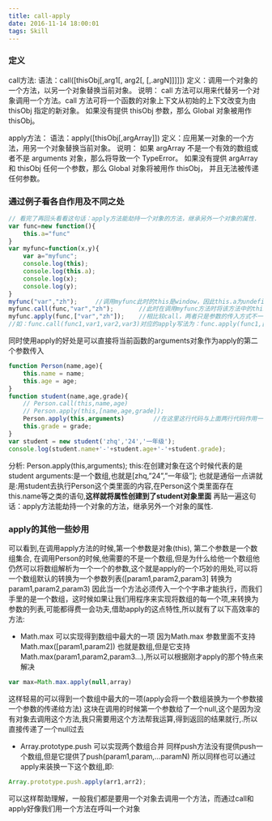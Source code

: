 ```yaml
---
title: call-apply
date: 2016-11-14 18:00:01
tags: Skill
---
```


### 定义
call方法: 
语法：call([thisObj[,arg1[, arg2[,   [,.argN]]]]]) 
定义：调用一个对象的一个方法，以另一个对象替换当前对象。 
说明： 
call 方法可以用来代替另一个对象调用一个方法。call 方法可将一个函数的对象上下文从初始的上下文改变为由 thisObj 指定的新对象。 
如果没有提供 thisObj 参数，那么 Global 对象被用作 thisObj。 

apply方法： 
语法：apply([thisObj[,argArray]]) 
定义：应用某一对象的一个方法，用另一个对象替换当前对象。 
说明： 
如果 argArray 不是一个有效的数组或者不是 arguments 对象，那么将导致一个 TypeError。 
如果没有提供 argArray 和 thisObj 任何一个参数，那么 Global 对象将被用作 thisObj， 并且无法被传递任何参数。

### 通过例子看各自作用及不同之处
```js
// 看完了再回头看看这句话：apply方法能劫持一个对象的方法，继承另外一个对象的属性.
var func=new function(){
    this.a="func"
}
var myfunc=function(x,y){
    var a="myfunc";
    console.log(this);  
    console.log(this.a);
    console.log(x);
    console.log(y);
}
myfunc("var","zh");     //调用myfunc此时的this是window，因此this.a为undefined
myfunc.call(func,"var","zh");       //此时在调用myfunc方法时将该方法中的this从window替换成了func,而func.a明显是"func"
myfunc.apply(func,["var","zh"]);    //相比较call，两者只是参数的传入方式不一样，call是一个一个的字串，而apply只是将这些字串放在一个数组中传入。
//如：func.call(func1,var1,var2,var3)对应的apply写法为：func.apply(func1,[var1,var2,var3])
```

同时使用apply的好处是可以直接将当前函数的arguments对象作为apply的第二个参数传入
```js
function Person(name,age){
    this.name = name;
    this.age = age;
}
function student(name,age,grade){
    // Person.call(this,name,age)
    // Person.apply(this,[name,age,grade]);
    Person.apply(this,arguments)        //在这里这行代码与上面两行代码作用一样
    this.grade = grade;
}
var student = new student('zhq','24','一年级');
console.log(student.name+'-'+student.age+'-'+student.grade);            // zhq-24-一年级
```
分析: Person.apply(this,arguments);
this:在创建对象在这个时候代表的是student
arguments:是一个数组,也就是[zhq,”24”,”一年级”];
也就是通俗一点讲就是:用student去执行Person这个类里面的内容,在Person这个类里面存在this.name等之类的语句,**这样就将属性创建到了student对象里面**
再贴一遍这句话：apply方法能劫持一个对象的方法，继承另外一个对象的属性.
### apply的其他一些妙用
可以看到,在调用apply方法的时候,第一个参数是对象(this), 第二个参数是一个数组集合, 在调用Person的时候,他需要的不是一个数组,但是为什么给他一个数组他仍然可以将数组解析为一个一个的参数,这个就是apply的一个巧妙的用处,可以将一个数组默认的转换为一个参数列表([param1,param2,param3] 转换为 param1,param2,param3) 
因此当一个方法必须传入一个个字串才能执行，而我们手里的是一个数组，这时候如果让我们用程序来实现将数组的每一个项,来转换为参数的列表,可能都得费一会功夫,借助apply的这点特性,所以就有了以下高效率的方法:

* Math.max 可以实现得到数组中最大的一项
因为Math.max 参数里面不支持Math.max([param1,param2]) 也就是数组,但是它支持Math.max(param1,param2,param3…),所以可以根据刚才apply的那个特点来解决 
```js
var max=Math.max.apply(null,array)
```
这样轻易的可以得到一个数组中最大的一项(apply会将一个数组装换为一个参数接一个参数的传递给方法)
这块在调用的时候第一个参数给了一个null,这个是因为没有对象去调用这个方法,我只需要用这个方法帮我运算,得到返回的结果就行,.所以直接传递了一个null过去
* Array.prototype.push 可以实现两个数组合并
同样push方法没有提供push一个数组,但是它提供了push(param1,param,…paramN) 所以同样也可以通过apply来装换一下这个数组,即:
```js
Array.prototype.push.apply(arr1,arr2);  
```

可以这样帮助理解，一般我们都是要用一个对象去调用一个方法，而通过call和apply好像我们用一个方法在呼叫一个对象